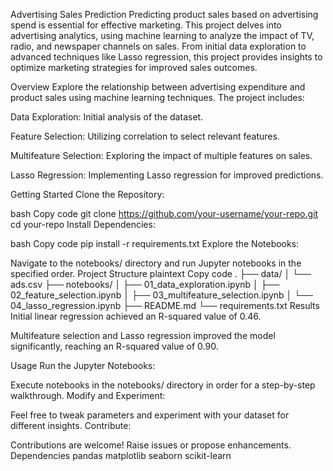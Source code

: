 

Advertising Sales Prediction
Predicting product sales based on advertising spend is essential for effective marketing. This project delves into advertising analytics, using machine learning to analyze the impact of TV, radio, and newspaper channels on sales. From initial data exploration to advanced techniques like Lasso regression, this project provides insights to optimize marketing strategies for improved sales outcomes.

Overview
Explore the relationship between advertising expenditure and product sales using machine learning techniques. The project includes:

Data Exploration: Initial analysis of the dataset.

Feature Selection: Utilizing correlation to select relevant features.

Multifeature Selection: Exploring the impact of multiple features on sales.

Lasso Regression: Implementing Lasso regression for improved predictions.

Getting Started
Clone the Repository:

bash
Copy code
git clone https://github.com/your-username/your-repo.git
cd your-repo
Install Dependencies:

bash
Copy code
pip install -r requirements.txt
Explore the Notebooks:

Navigate to the notebooks/ directory and run Jupyter notebooks in the specified order.
Project Structure
plaintext
Copy code
.
├── data/
│   └── ads.csv
├── notebooks/
│   ├── 01_data_exploration.ipynb
│   ├── 02_feature_selection.ipynb
│   ├── 03_multifeature_selection.ipynb
│   └── 04_lasso_regression.ipynb
├── README.md
└── requirements.txt
Results
Initial linear regression achieved an R-squared value of 0.46.

Multifeature selection and Lasso regression improved the model significantly, reaching an R-squared value of 0.90.

Usage
Run the Jupyter Notebooks:

Execute notebooks in the notebooks/ directory in order for a step-by-step walkthrough.
Modify and Experiment:

Feel free to tweak parameters and experiment with your dataset for different insights.
Contribute:

Contributions are welcome! Raise issues or propose enhancements.
Dependencies
pandas
matplotlib
seaborn
scikit-learn

